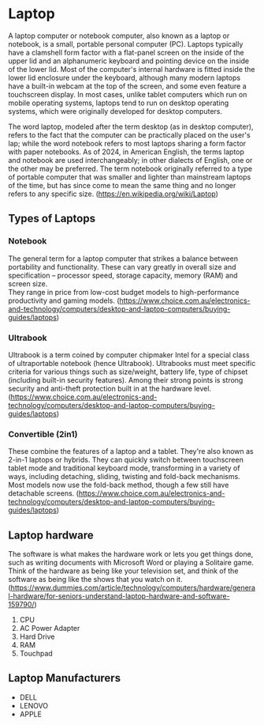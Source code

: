 # Laptop

A laptop computer or notebook computer, also known as a laptop or notebook, is a small, portable personal computer (PC). Laptops typically have a clamshell form factor with a flat-panel screen on the inside of the upper lid and an alphanumeric keyboard and pointing device on the inside of the lower lid. Most of the computer's internal hardware is fitted inside the lower lid enclosure under the keyboard, although many modern laptops have a built-in webcam at the top of the screen, and some even feature a touchscreen display. In most cases, unlike tablet computers which run on mobile operating systems, laptops tend to run on desktop operating systems, which were originally developed for desktop computers.

The word laptop, modeled after the term desktop (as in desktop computer), refers to the fact that the computer can be practically placed on the user's lap; while the word notebook refers to most laptops sharing a form factor with paper notebooks. As of 2024, in American English, the terms laptop and notebook are used interchangeably; in other dialects of English, one or the other may be preferred. The term notebook originally referred to a type of portable computer that was smaller and lighter than mainstream laptops of the time, but has since come to mean the same thing and no longer refers to any specific size.
(https://en.wikipedia.org/wiki/Laptop)


## Types of Laptops
### Notebook
The general term for a laptop computer that strikes a balance between portability and functionality. 
These can vary greatly in overall size and specification – processor speed, storage capacity, memory (RAM) and screen size.  
They range in price from low-cost budget models to high-performance productivity and gaming models.
(https://www.choice.com.au/electronics-and-technology/computers/desktop-and-laptop-computers/buying-guides/laptops)

### Ultrabook
Ultrabook is a term coined by computer chipmaker Intel for a special class of ultraportable notebook (hence Ultrabook). Ultrabooks must meet specific criteria for various things such as size/weight, battery life, type of chipset (including built-in security features).
Among their strong points is strong security and anti-theft protection built in at the hardware level.
(https://www.choice.com.au/electronics-and-technology/computers/desktop-and-laptop-computers/buying-guides/laptops)

### Convertible (2in1)
These combine the features of a laptop and a tablet. They're also known as 2-in-1 laptops or hybrids. 
They can quickly switch between touchscreen tablet mode and traditional keyboard mode, transforming in a variety of ways, including detaching, sliding, twisting and fold-back mechanisms. Most models now use the fold-back method, though a few still have detachable screens.
(https://www.choice.com.au/electronics-and-technology/computers/desktop-and-laptop-computers/buying-guides/laptops)

## Laptop hardware
The software is what makes the hardware work or lets you get things done, such as writing documents with Microsoft Word or playing a Solitaire game. Think of the hardware as being like your television set, and think of the software as being like the shows that you watch on it.
(https://www.dummies.com/article/technology/computers/hardware/general-hardware/for-seniors-understand-laptop-hardware-and-software-159790/)
1. CPU
2. AC Power Adapter
3. Hard Drive
4. RAM
5. Touchpad

## Laptop Manufacturers
* DELL
* LENOVO
* APPLE

